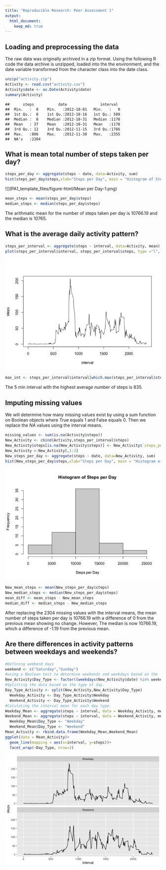 ```yaml
---
title: "Reproducible Research: Peer Assessment 1"
output: 
  html_document:
    keep_md: true
---
```


## Loading and preprocessing the data

The raw data was originally archived in a zip format. Using the following R code the data archive is unzipped, loaded into the the environment, and the date variable transformed from the character class into the date class.


```r
unzip("activity.zip")
Activity <- read.csv("activity.csv")
Activity$date <- as.Date(Activity$date)
summary(Activity)
```

```
##      steps           date               interval   
##  Min.   :  0    Min.   :2012-10-01   Min.   :   0  
##  1st Qu.:  0    1st Qu.:2012-10-16   1st Qu.: 589  
##  Median :  0    Median :2012-10-31   Median :1178  
##  Mean   : 37    Mean   :2012-10-31   Mean   :1178  
##  3rd Qu.: 12    3rd Qu.:2012-11-15   3rd Qu.:1766  
##  Max.   :806    Max.   :2012-11-30   Max.   :2355  
##  NA's   :2304
```

## What is mean total number of steps taken per day?


```r
steps_per_day <- aggregate(steps ~ date, data=Activity, sum)
hist(steps_per_day$steps,xlab="Steps per Day", main = "Histogram of Steps per Day")
```

![](PA1_template_files/figure-html/Mean per Day-1.png)<!-- -->

```r
mean_steps <- mean(steps_per_day$steps)
median_steps <- median(steps_per_day$steps)
```

The arithmatic mean for the number of steps taken per day is 10766.19 and the median is 10765.

## What is the average daily activity pattern?

```r
steps_per_interval <- aggregate(steps ~ interval, data=Activity, mean)
plot(steps_per_interval$interval, steps_per_interval$steps, type ="l", xlab = names(steps_per_interval)[1], ylab = names(steps_per_interval)[2])
```

![](PA1_template_files/figure-html/unnamed-chunk-1-1.png)<!-- -->

```r
max_int <- steps_per_interval$interval[which.max(steps_per_interval$steps)]
```
The 5 min interval with the highest average number of steps is 835. 

## Imputing missing values
We will determine how many missing values exist by using a sum function on Boolean objects where True equals 1 and False equals 0. Then we replace the *NA* values using the interval means.

```r
missing_values <- sum(is.na(Activity$steps))
New_Activity <- cbind(Activity,steps_per_interval$steps)
New_Activity$steps[is.na(New_Activity$steps)] <- New_Activity$`steps_per_interval$steps`[is.na(New_Activity$steps)]
New_Activity <-New_Activity[,1:3]
New_steps_per_day <- aggregate(steps ~ date, data=New_Activity, sum)
hist(New_steps_per_day$steps,xlab="Steps per Day", main = "Histogram of Steps per Day")
```

![](PA1_template_files/figure-html/unnamed-chunk-2-1.png)<!-- -->

```r
New_mean_steps <- mean(New_steps_per_day$steps)
New_median_steps <- median(New_steps_per_day$steps)
mean_diff <- mean_steps - New_mean_steps
median_diff <- median_steps - New_median_steps
```
After replacing the 2304 missing values with the interval means, the mean number of steps taken per day is 10766.19 with a difference of 0 from the previous mean showing no change. However, The median is now 10766.19, which a difference of -1.19 from the previous mean.

## Are there differences in activity patterns between weekdays and weekends?

```r
#Defining weekend days
weekend <- c("Saturday","Sunday") 
#using a Boolean test to determine weekends and weekdays based on the 'weekend' object and adding it as a factor variable with 'Weekend' and 'Weekday' labels for the TRUE and FALSE labels.
New_Activity$Day_Type <- factor((weekdays(New_Activity$date) %in% weekend ),levels = c(TRUE,FALSE), labels = c("Weekend","Weekday")) 
#Splitting the data based on the type of day.
Day_Type_Activity <- split(New_Activity,New_Activity$Day_Type) 
  Weekday_Activity <- Day_Type_Activity$Weekday
  Weekend_Activity <- Day_Type_Activity$Weekend
#Calulating the interval mean for each day type.
Weekday_Mean <- aggregate(steps ~ interval, data = Weekday_Activity, mean)
Weekend_Mean <- aggregate(steps ~ interval, data = Weekend_Activity, mean)
  Weekday_Mean$Day_Type <- "Weekday"
  Weekend_Mean$Day_Type <- "Weekend"
Mean_Activity <- rbind.data.frame(Weekday_Mean,Weekend_Mean)
ggplot(data = Mean_Activity)+
  geom_line(mapping = aes(x=interval, y=steps))+
  facet_wrap(~Day_Type, nrow=2)
```

![](PA1_template_files/figure-html/unnamed-chunk-3-1.png)<!-- -->
